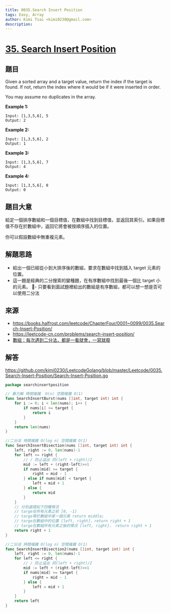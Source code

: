 ```yaml
---
title: 0035.Search Insert Position
tags: Easy, Array
author: Kimi Tsai <kimi0230@gmail.com>
description:
---
```


# [35. Search Insert Position](https://leetcode.com/problems/search-insert-position/)
## 題目

Given a sorted array and a target value, return the index if the target is found. If not, return the index where it would be if it were inserted in order.

You may assume no duplicates in the array.

**Example 1:**

    Input: [1,3,5,6], 5
    Output: 2

**Example 2:**

    Input: [1,3,5,6], 2
    Output: 1

**Example 3:**

    Input: [1,3,5,6], 7
    Output: 4

**Example 4:**

    Input: [1,3,5,6], 0
    Output: 0

## 題目大意

給定一個排序數組和一個目標值，在數組中找到目標值，並返回其索引。如果目標值不存在於數組中，返回它將會被按順序插入的位置。

你可以假設數組中無重複元素。

## 解題思路
- 給出一個已經從小到大排序後的數組，要求在數組中找到插入 target 元素的位置。
- 這一題是經典的二分搜索的變種題，在有序數組中找到最後一個比 target 小的元素。
- 只要看到面試題裡給出的數組是有序數組，都可以想一想是否可以使用二分法

## 來源
* https://books.halfrost.com/leetcode/ChapterFour/0001~0099/0035.Search-Insert-Position/
* https://leetcode-cn.com/problems/search-insert-position/
* [數組：每次遇到二分法，都是一看就會，一寫就廢](https://mp.weixin.qq.com/s/fCf5QbPDtE6SSlZ1yh_q8Q)

## 解答
https://github.com/kimi0230/LeetcodeGolang/blob/master/Leetcode/0035.Search-Insert-Position/Search-Insert-Position.go

```go
package searchinsertposition

// 暴力解 時間複雜  O(n) 空間複雜 O(1)
func SearchInsertBurst(nums []int, target int) int {
	for i := 0; i < len(nums); i++ {
		if nums[i] >= target {
			return i
		}
	}
	return len(nums)
}

//二分法 時間複雜 O(log n) 空間複雜 O(1)
func SearchInsertBisection(nums []int, target int) int {
	left, right := 0, len(nums)-1
	for left <= right {
		// / 防止溢出 同(left + right)/2
		mid := left + (right-left)>>1
		if nums[mid] >= target {
			right = mid - 1
		} else if nums[mid] < target {
			left = mid + 1
		} else {
			return mid
		}
	}
	// 分別處理如下四種情況
	// targe在所有元素之前 [0, -1]
	// targe等於數組中某一個元素 return middle;
	// targe在數組中的位置 [left, right]，return right + 1
	// targe在數組所有元素之後的情況 [left, right]， return right + 1
	return right + 1
}

//二分法 時間複雜 O(log n) 空間複雜 O(1)
func SearchInsertBisection2(nums []int, target int) int {
	left, right := 0, len(nums)-1
	for left <= right {
		// / 防止溢出 同(left + right)/2
		mid := left + (right-left)>>1
		if nums[mid] >= target {
			right = mid - 1
		} else {
			left = mid + 1
		}
	}
	return left
}
```